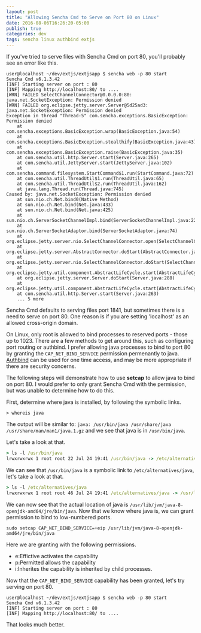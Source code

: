 ```yaml
---
layout: post
title: "Allowing Sencha Cmd to Serve on Port 80 on Linux"
date: 2016-08-06T16:26:20-05:00
publish: true
categories: dev
tags: sencha linux authbind extjs
---
```


If you've tried to serve files with Sencha Cmd on port 80, you'll probably see an error like this.

```
user@localhost ~/dev/extjs/extjsapp $ sencha web -p 80 start
Sencha Cmd v6.1.3.42
[INF] Starting server on port : 80
[INF] Mapping http://localhost:80/ to ....
[WRN] FAILED SelectChannelConnector@0.0.0.0:80: java.net.SocketException: Permission denied
[WRN] FAILED org.eclipse.jetty.server.Server@5d25ad3: java.net.SocketException: Permission denied
Exception in thread "Thread-5" com.sencha.exceptions.BasicException: Permission denied
	at com.sencha.exceptions.BasicException.wrap(BasicException.java:54)
	at com.sencha.exceptions.BasicException.stealthify(BasicException.java:43)
	at com.sencha.exceptions.BasicException.raise(BasicException.java:35)
	at com.sencha.util.http.Server.start(Server.java:265)
	at com.sencha.util.JettyServer.start(JettyServer.java:102)
	at com.sencha.command.filesystem.StartCommand$1.run(StartCommand.java:72)
	at com.sencha.util.ThreadUtil$1.run(ThreadUtil.java:65)
	at com.sencha.util.ThreadUtil$2.run(ThreadUtil.java:162)
	at java.lang.Thread.run(Thread.java:745)
Caused by: java.net.SocketException: Permission denied
	at sun.nio.ch.Net.bind0(Native Method)
	at sun.nio.ch.Net.bind(Net.java:433)
	at sun.nio.ch.Net.bind(Net.java:425)
	at sun.nio.ch.ServerSocketChannelImpl.bind(ServerSocketChannelImpl.java:223)
	at sun.nio.ch.ServerSocketAdaptor.bind(ServerSocketAdaptor.java:74)
	at org.eclipse.jetty.server.nio.SelectChannelConnector.open(SelectChannelConnector.java:187)
	at org.eclipse.jetty.server.AbstractConnector.doStart(AbstractConnector.java:316)
	at org.eclipse.jetty.server.nio.SelectChannelConnector.doStart(SelectChannelConnector.java:265)
	at org.eclipse.jetty.util.component.AbstractLifeCycle.start(AbstractLifeCycle.java:64)
	at org.eclipse.jetty.server.Server.doStart(Server.java:288)
	at org.eclipse.jetty.util.component.AbstractLifeCycle.start(AbstractLifeCycle.java:64)
	at com.sencha.util.http.Server.start(Server.java:263)
	... 5 more
```

Sencha Cmd defaults to serving files port 1841, but sometimes there is a need to serve on port 80.
One reason is if you are setting 'localhost' as an allowed cross-origin domain.

On Linux, only root is allowed to bind processes to reserved ports - those up to 1023.  There are a few methods to get
around this, such as configuring port routing or authbind. I prefer allowing java processes to bind to port 80
by granting the `CAP_NET_BIND_SERVICE` permission permenantly to java.  [Authbind](https://en.wikipedia.org/wiki/Authbind) can be used for
one time access, and may be more appropriate if there are security concerns.

The following steps will demonstrate how to use **setcap** to allow java to bind on port 80. I would prefer
to only grant Sencha Cmd with the permission, but was unable to determine how to do this.

First, determine where java is installed, by following the symbolic links.

`> whereis java`

The output will be similar to:
`java: /usr/bin/java /usr/share/java /usr/share/man/man1/java.1.gz` and we see that java is in `/usr/bin/java`.

Let's take a look at that.

```bat
> ls -l /usr/bin/java
lrwxrwxrwx 1 root root 22 Jul 24 19:41 /usr/bin/java -> /etc/alternatives/java
```

We can see that `/usr/bin/java` is a symbolic link to `/etc/alternatives/java`, let's take a look at that.

```bat
> ls -l /etc/alternatives/java
lrwxrwxrwx 1 root root 46 Jul 24 19:41 /etc/alternatives/java -> /usr/lib/jvm/java-8-openjdk-amd64/jre/bin/java
```

We can now see that the actual location of java is `/usr/lib/jvm/java-8-openjdk-amd64/jre/bin/java`.
Now that we know where java is, we can grant permission to bind to low-numbered ports.

```
sudo setcap CAP_NET_BIND_SERVICE=+eip /usr/lib/jvm/java-8-openjdk-amd64/jre/bin/java
```

Here we are granting with the following permissions.

- e:Effictive activates the capability
- p:Permitted allows the capability
- i:Inherites the capability is inherited by child processes.

Now that the `CAP_NET_BIND_SERVICE` capability has been granted, let's try serving on port 80.

```
user@localhost ~/dev/extjs/extjsapp $ sencha web -p 80 start
Sencha Cmd v6.1.3.42
[INF] Starting server on port : 80
[INF] Mapping http://localhost:80/ to ....
```

That looks much better.